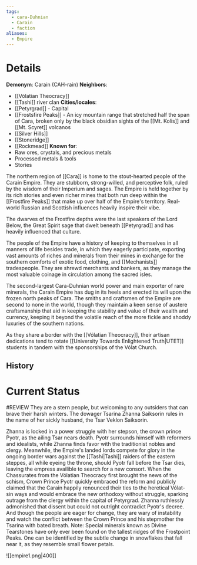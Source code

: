 ```yaml
---
tags:
  - cara-Duhnian
  - Carain
  - faction
aliases:
  - Empire
---
```

# Details
**Demonym**: Carain (CAH-rain)
**Neighbors**:
- [[Vólatian Theocracy]]
- [[Tashi]] river clan
**Cities/locales**:
- [[Petyrgrad]] - Capital
- [[Frostsfire Peaks]] - An icy mountain range that stretched half the span of Cara, broken only by the black obsidian sights of the [[Mt. Kolis]] and [[Mt. Scyret]] volcanos
- [[Silver Hills]]
- [[Stoneridge]]
- [[Rockmead]]
**Known for**:
- Raw ores, crystals, and precious metals
- Processed metals & tools
- Stories

The northern region of [[Cara]] is home to the stout-hearted people of the Carain Empire. They are stubborn, strong-willed, and perceptive folk, ruled by the wisdom of their Imperium and sages. The Empire is held together by its rich stories and even richer mines that both run deep within the [[Frostfire Peaks]] that make up over half of the Empire's territory. 
Real-world Russian and Scottish influences heavily inspire their vibe.

The dwarves of the Frostfire depths were the last speakers of the Lord Below, the Great Spirit sage that dwelt beneath [[Petyrgrad]] and has heavily influenced that culture. 

The people of the Empire have a history of keeping to themselves in all manners of life besides trade, in which they eagerly participate, exporting vast amounts of riches and minerals from their mines in exchange for the southern comforts of exotic food, clothing, and [[Mechanists]] tradespeople. They are shrewd merchants and bankers, as they manage the most valuable coinage in circulation among the sacred isles.

The second-largest Cara-Duhnian world power and main exporter of rare minerals, the Carain Empire has dug in its heels and erected its will upon the frozen north peaks of Cara. The smiths and craftsmen of the Empire are second to none in the world, though they maintain a keen sense of austere craftsmanship that aid in keeping the stability and value of their wealth and currency, keeping it beyond the volatile reach of the more fickle and shoddy luxuries of the southern nations.

As they share a border with the [[Vólatian Theocracy]], their artisan dedications tend to rotate [[University Towards Enlightened Truth|UTET]] students in tandem with the sponsorships of the Vólat Church. 

## History


# Current Status
#REVIEW 
They are a stern people, but welcoming to any outsiders that can brave their harsh winters. The dowager Tsarina Zhanna Saiksorin rules in the name of her sickly husband, the Tsar Veklon Saiksorin.

Zhanna is locked in a power struggle with her stepson, the crown prince Pyotr, as the ailing Tsar nears death. Pyotr surrounds himself with reformers and idealists, while Zhanna finds favor with the traditionist nobles and clergy. Meanwhile, the Empire's landed lords compete for glory in the ongoing border wars against the [[Tashi|Tashi]] raiders of the eastern steppes, all while eyeing the throne, should Pyotr fall before the Tsar dies, leaving the empress availible to search for a new consort. When the Chassurates from the Vólatian Theocracy first brought the news of the schism, Crown Prince Pyotr quickly embraced the reform and publicly claimed that the Carain happily renounced their ties to the heretical Vólat-sin ways and would embrace the new orthodoxy without struggle, sparking outrage from the clergy within the capital of Petyrgrad. Zhanna ruthlessly admonished that dissent but could not outright contradict Pyotr's decree. And though the people are eager for change, they are wary of instability and watch the conflict between the Crown Prince and his stepmother the Tsarina with bated breath. Note: Special minerals known as Divine Tearstones have only ever been found on the tallest ridges of the Frostpoint Peaks. One can be identified by the subtle change in snowflakes that fall near it, as they resemble small flower petals. 

![[empire1.png|400]]
